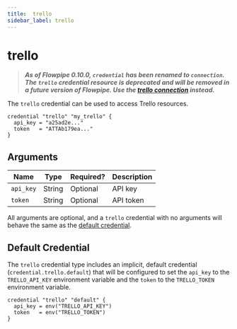 ```yaml
---
title:  trello
sidebar_label: trello
---
```


# trello

> ***As of Flowpipe 0.10.0, `credential` has been renamed to `connection`.  The `trello` credential resource is deprecated and will be removed in a future version of Flowpipe. Use the [trello connection](/docs/reference/config-files/connection/trello) instead.***

The `trello` credential can be used to access Trello resources.

```hcl
credential "trello" "my_trello" {
  api_key = "a25ad2e..."
  token   = "ATTAb179ea..."
}
```

## Arguments

| Name            | Type    | Required?| Description
|-----------------|---------|----------|-------------------
| `api_key`       |  String | Optional | API key
| `token`         |  String | Optional | API token

All arguments are optional, and a `trello` credential with no arguments will behave the same as the [default credential](#default-credential).

## Default Credential

The `trello` credential type includes an implicit, default credential (`credential.trello.default`) that will be configured to set the `api_key` to the `TRELLO_API_KEY` environment variable and the `token` to the `TRELLO_TOKEN` environment variable.

```hcl
credential "trello" "default" {
  api_key = env("TRELLO_API_KEY")
  token   = env("TRELLO_TOKEN")
}
```
